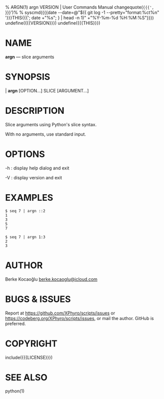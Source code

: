 % ARGN(1) argn VERSION | User Commands Manual
changequote(`{{{', `}}}')%
% syscmd({{{date --date=@"$({ git log -1 --pretty="format:%ct%n" '}}}THIS{{{'; date +"%s"; } | head -n 1)" +"%Y-%m-%d %H:%M:%S"}}})
undefine({{{VERSION}}})
undefine({{{THIS}}})

# NAME

**argn** — slice arguments

# SYNOPSIS

| **argn** \[OPTION...\] SLICE [ARGUMENT...]

# DESCRIPTION

Slice arguments using Python's slice syntax.

With no arguments, use standard input.

# OPTIONS

-h
: display help dialog and exit

-V
: display version and exit

# EXAMPLES

```
$ seq 7 | argn ::2
1
3
5
7

$ seq 7 | argn 1:3
2
3
```

# AUTHOR

Berke Kocaoğlu <berke.kocaoglu@icloud.com>

# BUGS & ISSUES

Report at <https://github.com/XPhyro/scripts/issues> or
<https://codeberg.org/XPhyro/scripts/issues>, or mail the author.
GitHub is preferred.

# COPYRIGHT

include({{{LICENSE}}})

# SEE ALSO

python(1)
